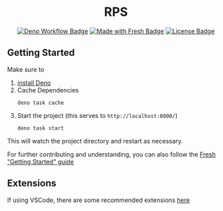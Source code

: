 <div align="center">
    <h1> RPS </h1>
    <a href="https://github.com/Druue/rps/actions/workflows/deno.yml">
        <img src="https://github.com/druue/rps/actions/workflows/deno.yml/badge.svg" alt="Deno Workflow Badge" /></a>
    <a href="https://fresh.deno.dev">
        <img src="https://fresh.deno.dev/fresh-badge-dark.svg" alt="Made with Fresh Badge" /></a>
    <a href="https://github.com/druue/rps/blob/main/COPYING.md">
        <img src="https://img.shields.io/badge/License-GPLv3-blue.svg" alt="License Badge" /></a>
</div>

## Getting Started
Make sure to
1. [install Deno](https://deno.land/manual/getting_started/installation)
2. Cache Dependencies
    ```
    deno task cache
    ```
3. Start the project (this serves to `http://localhost:8000/`)
    ```
    deno task start
    ```

This will watch the project directory and restart as necessary.

For further contributing and understanding, you can also follow the [Fresh "Getting Started" guide](https://fresh.deno.dev/docs/getting-started)

## Extensions
If using VSCode, there are some recommended extensions [here](https://github.com/Druue/rps/blob/main/.vscode/extensions.json)

